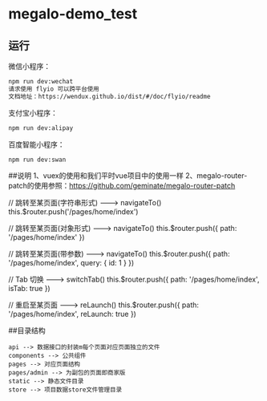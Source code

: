 # megalo-demo_test

## 运行

微信小程序：

```bash
npm run dev:wechat
请求使用 flyio 可以跨平台使用
文档地址：https://wendux.github.io/dist/#/doc/flyio/readme
```

支付宝小程序：

```bash
npm run dev:alipay
```

百度智能小程序：

```bash
npm run dev:swan
```

##说明
1、vuex的使用和我们平时vue项目中的使用一样
2、megalo-router-patch的使用参照：https://github.com/geminate/megalo-router-patch

// 跳转至某页面(字符串形式)   --->   navigateTo()
this.$router.push('/pages/home/index')

// 跳转至某页面(对象形式)   --->   navigateTo()
this.$router.push({ path: '/pages/home/index' })

// 跳转至某页面(带参数)   --->   navigateTo()
this.$router.push({ path: '/pages/home/index', query: { id: 1 } })

// Tab 切换   --->   switchTab()
this.$router.push({ path: '/pages/home/index', isTab: true })

// 重启至某页面   --->   reLaunch()
this.$router.push({ path: '/pages/home/index', reLaunch: true })

##目录结构
```
api --> 数据接口的封装m每个页面对应页面独立的文件
components --> 公共组件
pages --> 对应页面结构
pages/admin --> 为副包的页面即商家版
static --> 静态文件目录
store --> 项目数据store文件管理目录




